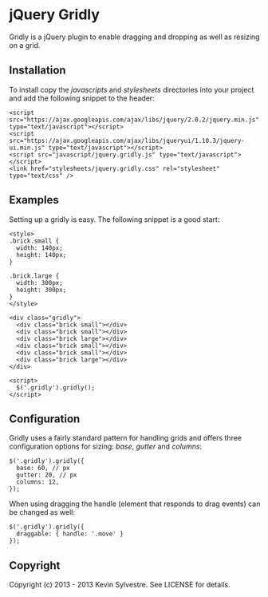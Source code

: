 # jQuery Gridly

Gridly is a jQuery plugin to enable dragging and dropping as well as resizing on a grid.

## Installation

To install copy the *javascripts* and *stylesheets* directories into your project and add the following snippet to the header:

    <script src="https://ajax.googleapis.com/ajax/libs/jquery/2.0.2/jquery.min.js" type="text/javascript"></script>
    <script src="https://ajax.googleapis.com/ajax/libs/jqueryui/1.10.3/jquery-ui.min.js" type="text/javascript"></script>
    <script src="javascript/jquery.gridly.js" type="text/javascript"></script>
    <link href="stylesheets/jquery.gridly.css" rel="stylesheet" type="text/css" />

## Examples

Setting up a gridly is easy. The following snippet is a good start:

    <style>
    .brick.small {
      width: 140px;
      height: 140px;
    }

    .brick.large {
      width: 300px;
      height: 300px;
    }
    </style>

    <div class="gridly">
      <div class="brick small"></div>
      <div class="brick small"></div>
      <div class="brick large"></div>
      <div class="brick small"></div>
      <div class="brick small"></div>
      <div class="brick large"></div>
    </div>

    <script>
      $('.gridly').gridly();
    </script>

## Configuration

Gridly uses a fairly standard pattern for handling grids and offers three configuration options for sizing: *base*, *gutter* and *columns*:

    $('.gridly').gridly({
      base: 60, // px 
      gutter: 20, // px
      columns: 12,
    });

When using dragging the handle (element that responds to drag events) can be changed as well:

    $('.gridly').gridly({
      draggable: { handle: '.move' }
    });

## Copyright

Copyright (c) 2013 - 2013 Kevin Sylvestre. See LICENSE for details.
